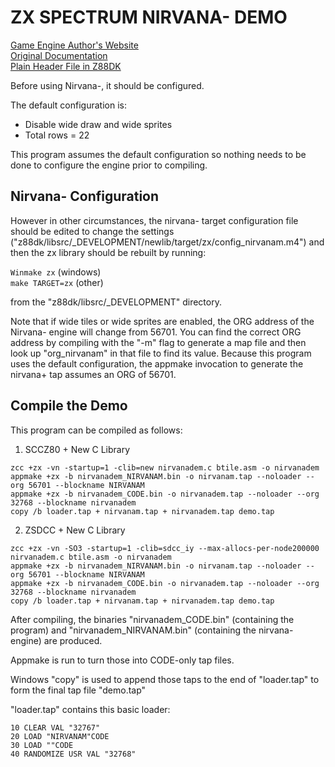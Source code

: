 # ZX SPECTRUM NIRVANA- DEMO
[Game Engine Author's Website](https://www.ime.usp.br/~einar/bifrost/)  
[Original Documentation](https://github.com/z88dk/z88dk/tree/master/libsrc/_DEVELOPMENT/arch/zx/nirvanam)  
[Plain Header File in Z88DK](https://github.com/z88dk/z88dk/blob/master/include/_DEVELOPMENT/clang/arch/zx/nirvana-.h)

Before using Nirvana-, it should be configured.

The default configuration is:

 * Disable wide draw and wide sprites
 * Total rows = 22

This program assumes the default configuration so nothing needs to be done to configure the engine prior to compiling.

## Nirvana- Configuration

However in other circumstances, the nirvana- target configuration file should be edited to change the settings
("z88dk/libsrc/_DEVELOPMENT/newlib/target/zx/config_nirvanam.m4") and then the zx library should be rebuilt by running:

`Winmake zx` (windows)  
`make TARGET=zx` (other)

from the "z88dk/libsrc/_DEVELOPMENT" directory.

Note that if wide tiles or wide sprites are enabled, the ORG address of the Nirvana- engine will change from 56701.  You can find the correct ORG address by compiling with the "-m" flag to generate a map file and then look up "org_nirvanam" in that file to find its value.  Because this program uses the default configuration, the appmake invocation to generate the nirvana+ tap assumes an ORG of 56701.

## Compile the Demo

This program can be compiled as follows:

1. SCCZ80 + New C Library
```
zcc +zx -vn -startup=1 -clib=new nirvanadem.c btile.asm -o nirvanadem
appmake +zx -b nirvanadem_NIRVANAM.bin -o nirvanam.tap --noloader --org 56701 --blockname NIRVANAM
appmake +zx -b nirvanadem_CODE.bin -o nirvanadem.tap --noloader --org 32768 --blockname nirvanadem
copy /b loader.tap + nirvanam.tap + nirvanadem.tap demo.tap
```
2. ZSDCC + New C Library
```
zcc +zx -vn -SO3 -startup=1 -clib=sdcc_iy --max-allocs-per-node200000 nirvanadem.c btile.asm -o nirvanadem
appmake +zx -b nirvanadem_NIRVANAM.bin -o nirvanam.tap --noloader --org 56701 --blockname NIRVANAM
appmake +zx -b nirvanadem_CODE.bin -o nirvanadem.tap --noloader --org 32768 --blockname nirvanadem
copy /b loader.tap + nirvanam.tap + nirvanadem.tap demo.tap
```
After compiling, the binaries "nirvanadem_CODE.bin" (containing the program) and "nirvanadem_NIRVANAM.bin" (containing the nirvana- engine) are produced.

Appmake is run to turn those into CODE-only tap files.

Windows "copy" is used to append those taps to the end of "loader.tap" to form the final tap file "demo.tap"

"loader.tap" contains this basic loader:

```
10 CLEAR VAL "32767"
20 LOAD "NIRVANAM"CODE
30 LOAD ""CODE
40 RANDOMIZE USR VAL "32768"
```
